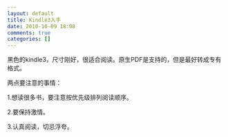 ```yaml
---
layout: default
title: Kindle3入手
date: 2010-10-09 18:08
comments: true
categories: []
---
```

黑色的kindle3，尺寸刚好，很适合阅读。原生PDF是支持的，但是最好转成专有格式。

两点要注意的事情：

1.想读很多书，要注意按优先级排列阅读顺序。

2.要保持激情。

3.认真阅读，切忌浮夸。
